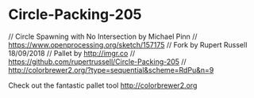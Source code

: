 # Circle-Packing-205
// Circle Spawning with No Intersection by Michael Pinn
// https://www.openprocessing.org/sketch/157175
// Fork by Rupert Russell 18/09/2018
// Pallet by http://imgr.co
// https://github.com/rupertrussell/Circle-Packing-205
// http://colorbrewer2.org/?type=sequential&scheme=RdPu&n=9

Check out the fantastic pallet tool http://colorbrewer2.org
